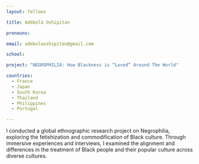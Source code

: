 ```yaml
---
layout: fellows

title: Adébọ́là Oshipitan

pronouns: 

email: adebolaoshipitan@gmail.com

school: 

project: "NEGROPHILIA: How Blackness is “Loved” Around The World"

countries:
  - France
  - Japan
  - South Korea
  - Thailand
  - Philippines
  - Portugal

---
```


I conducted a global ethnographic research project on Negrophilia, exploring the fetishization and commodification of Black culture. Through immersive experiences and interviews, I examined the alignment and differences in the treatment of Black people and their popular culture across diverse cultures.